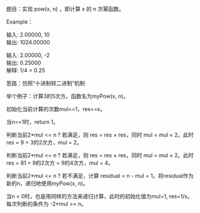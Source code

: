 题目：实现 pow(x, n) ，即计算 x 的 n 次幂函数。   

Example：   

输入: 2.00000, 10   
输出: 1024.00000   

输入: 2.00000, -2   
输出: 0.25000   
解释: 1/4 = 0.25   

思路：仿照“十进制转二进制”机制   

举个例子：计算3的5次方。函数名为myPow(x, n)。   

初始化当前计算的次数mul==1，res==x。   

当n==1时，return 1。   

判断当前2*mul <= n ? 若满足，则 res = res × res，同时 mul = mul × 2。此时 res = 9 = 3的2次方，mul = 2。   

判断当前2*mul <= n ? 若满足，则 res = res × res，同时 mul = mul × 2。此时 res = 81 = 9的2次方 = 9的4次方，mul = 4。   

判断当前2*mul <= n ? 若不满足，计算 residual = n - mul = 1。将residual作为新的n，递归地使用myPow(x, n)。   

当n < 0时，也是用同样的方法来递归计算，此时的初始化值为mul=1, res=1/x。每次判断的条件为 -2*mul >= n。   